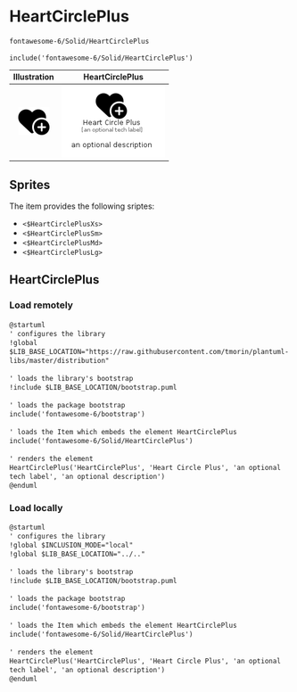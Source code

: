 # HeartCirclePlus


```text
fontawesome-6/Solid/HeartCirclePlus
```

```text
include('fontawesome-6/Solid/HeartCirclePlus')
```



| Illustration | HeartCirclePlus |
| :---: | :---: |
| ![illustration for Illustration](../../fontawesome-6/Solid/HeartCirclePlus.png) | ![illustration for HeartCirclePlus](../../fontawesome-6/Solid/HeartCirclePlus.Local.png) |



## Sprites
The item provides the following sriptes:

- `<$HeartCirclePlusXs>`
- `<$HeartCirclePlusSm>`
- `<$HeartCirclePlusMd>`
- `<$HeartCirclePlusLg>`





## HeartCirclePlus

### Load remotely
```plantuml
@startuml
' configures the library
!global $LIB_BASE_LOCATION="https://raw.githubusercontent.com/tmorin/plantuml-libs/master/distribution"

' loads the library's bootstrap
!include $LIB_BASE_LOCATION/bootstrap.puml

' loads the package bootstrap
include('fontawesome-6/bootstrap')

' loads the Item which embeds the element HeartCirclePlus
include('fontawesome-6/Solid/HeartCirclePlus')

' renders the element
HeartCirclePlus('HeartCirclePlus', 'Heart Circle Plus', 'an optional tech label', 'an optional description')
@enduml
```

### Load locally
```plantuml
@startuml
' configures the library
!global $INCLUSION_MODE="local"
!global $LIB_BASE_LOCATION="../.."

' loads the library's bootstrap
!include $LIB_BASE_LOCATION/bootstrap.puml

' loads the package bootstrap
include('fontawesome-6/bootstrap')

' loads the Item which embeds the element HeartCirclePlus
include('fontawesome-6/Solid/HeartCirclePlus')

' renders the element
HeartCirclePlus('HeartCirclePlus', 'Heart Circle Plus', 'an optional tech label', 'an optional description')
@enduml
```

